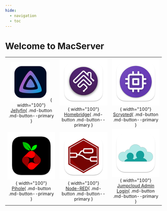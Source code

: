 ```yaml
---
hide:
  - navigation
  - toc
---
```

# Welcome to MacServer

| | | |
|:---:|:---:|:---:|
| ![jellyfin.png](img/apps/jellyfin.png){ width="100"}<br>[Jellyfin](http://macserver.local:8096/){ .md-button .md-button--primary } | ![homebridge.png](img/apps/homebridge.png){ width="100"}<br>[Homebridge](http://macserver.local:8581/){ .md-button .md-button--primary } | ![scrypted.png](img/apps/scrypted.png){ width="100"}<br>[Scrypted](https://192.168.0.2:10443/){ .md-button .md-button--primary } |
| ![pihole.png](img/apps/pihole.png){ width="100"}<br>[Pihole](http://192.168.0.4/admin/){ .md-button .md-button--primary } | ![node-red.png](img/apps/node-red.png){ width="100"}<br>[Node-RED](http://macserver.local:1880/){ .md-button .md-button--primary } | ![jumpcloud.png](img/apps/jumpcloud.png){ width="100"}<br>[Jumpcloud Admin Login](https://console.jumpcloud.com/login/admin){ .md-button .md-button--primary } |